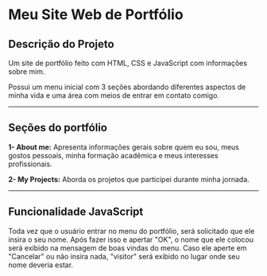 # Meu Site Web de Portfólio

## Descrição do Projeto

Um site de portfólio feito com HTML, CSS e JavaScript com informações sobre mim.

Possui um menu inicial com 3 seções abordando diferentes aspectos de minha vida e uma área com meios de entrar em contato comigo.

---

## Seções do portfólio

**1- About me:** Apresenta informações gerais sobre quem eu sou, meus gostos pessoais, minha formação acadêmica e meus interesses profissionais.

**2- My Projects:** Aborda os projetos que participei durante minha jornada.

---

## Funcionalidade JavaScript

Toda vez que o usuário entrar no menu do portfólio, será solicitado que ele insira o seu nome. Após fazer isso e apertar "OK", o nome que ele colocou será exibido na mensagem de boas vindas do menu. Caso ele aperte em "Cancelar" ou não insira nada, "visitor" será exibido no lugar onde seu nome deveria estar.
